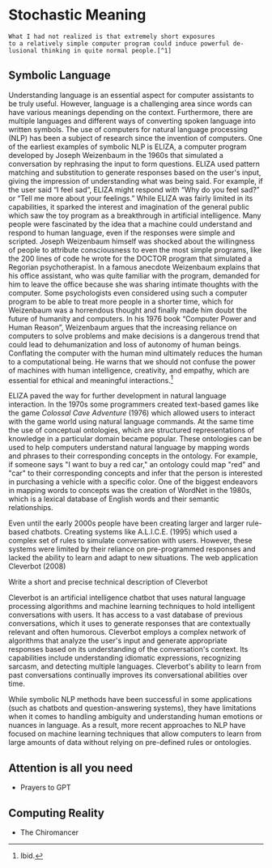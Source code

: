 # Stochastic Meaning
	What I had not realized is that extremely short exposures
	to a relatively simple computer program could induce powerful de-
	lusional thinking in quite normal people.[^1]

## Symbolic Language

Understanding language is an essential aspect for computer assistants to be truly useful. However, language is a challenging area since words can have various meanings depending on the context. Furthermore, there are multiple languages and different ways of converting spoken language into written symbols.
The use of computers for natural language processing (NLP) has been a subject of research since the invention of computers. One of the earliest examples of symbolic NLP is ELIZA, a computer program developed by Joseph Weizenbaum in the 1960s that simulated a conversation by rephrasing the input to form questions. ELIZA used pattern matching and substitution to generate responses based on the user's input, giving the impression of understanding what was being said. For example, if the user said “I feel sad”, ELIZA might respond with “Why do you feel sad?” or “Tell me more about your feelings.”
While ELIZA was fairly limited in its capabilities, it sparked the interest and imagination of the general public which saw the toy program as a breakthrough in artificial intelligence. Many people were fascinated by the idea that a machine could understand and respond to human language, even if the responses were simple and scripted. Joseph Weizenbaum himself was shocked about the willingness of people to attribute consciousness to even the most simple programs, like the 200 lines of code he wrote for the DOCTOR program that simulated a Regorian psychotherapist. In a famous anecdote Weizenbaum explains that his office assistant, who was quite familiar with the program, demanded for him to leave the office because she was sharing intimate thoughts with the computer. Some psychologists even considered using such a computer program to be able to treat more people in a shorter time, which for Weizenbaum was a horrendous thought and finally made him doubt the future of humanity and computers. In his 1976 book “Computer Power and Human Reason”, Weizenbaum argues that the increasing reliance on computers to solve problems and make decisions is a dangerous trend that could lead to dehumanization and loss of autonomy of human beings. Conflating the computer with the human mind ultimately reduces the human to a computational being. He warns that we should not confuse the power of machines with human intelligence, creativity, and empathy, which are essential for ethical and meaningful interactions.[^2]

ELIZA paved the way for further development in natural language interaction. In the 1970s some programmers created text-based games like the game *Colossal Cave Adventure* (1976) which allowed users to interact with the game world using natural language commands.
At the same time the use of conceptual ontologies, which are structured representations of knowledge in a particular domain became popular. These ontologies can be used to help computers understand natural language by mapping words and phrases to their corresponding concepts in the ontology. For example, if someone says "I want to buy a red car," an ontology could map "red" and "car" to their corresponding concepts and infer that the person is interested in purchasing a vehicle with a specific color. One of the biggest endeavors in mapping words to concepts was the creation of WordNet in the 1980s, which is a lexical database of English words and their semantic relationships.

Even until the early 2000s people have been creating larger and larger rule-based chatbots. Creating systems like A.L.I.C.E. (1995) which used a complex set of rules to simulate conversation with users. However, these systems were limited by their reliance on pre-programmed responses and lacked the ability to learn and adapt to new situations. The web application Cleverbot (2008)

Write a short and precise technical description of Cleverbot

Cleverbot is an artificial intelligence chatbot that uses natural language processing algorithms and machine learning techniques to hold intelligent conversations with users. It has access to a vast database of previous conversations, which it uses to generate responses that are contextually relevant and often humorous. Cleverbot employs a complex network of algorithms that analyze the user's input and generate appropriate responses based on its understanding of the conversation's context. Its capabilities include understanding idiomatic expressions, recognizing sarcasm, and detecting multiple languages. Cleverbot's ability to learn from past conversations continually improves its conversational abilities over time.


While symbolic NLP methods have been successful in some applications (such as chatbots and question-answering systems), they have limitations when it comes to handling ambiguity and understanding human emotions or nuances in language. As a result, more recent approaches to NLP have focused on machine learning techniques that allow computers to learn from large amounts of data without relying on pre-defined rules or ontologies.

## Attention is all you need




- Prayers to GPT
## Computing Reality
- The Chiromancer

[^1]: [@weizenbaumComputerPowerHuman1976]
[^2]: Ibid.